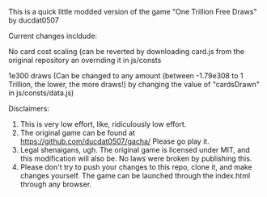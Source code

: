 This is a quick little modded version of the game "One Trillion Free Draws" by ducdat0507

Current changes incldude:

No card cost scaling (can be reverted by downloading card.js from the original repository an overriding it in js/consts

1e300 draws (Can be changed to any amount (between -1.79e308 to 1 Trillion, the lower, the more draws!) by changing the value of "cardsDrawn" in js/consts/data.js)

Disclaimers:
1. This is very low effort, like, ridiculously low effort.
2. The original game can be found at https://github.com/ducdat0507/gacha/ Please go play it.
3. Legal shenaigans, ugh. The original game is licensed under MIT, and this modification will also be. No laws were broken by publishing this.
4. Please don't try to push your changes to this repo, clone it, and make changes yourself. The game can be launched through the index.html through any browser.
